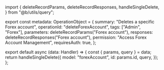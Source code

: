 import {
  deleteRecordParams,
  deleteRecordResponses,
  handleSingleDelete,
} from "@b/utils/query";

export const metadata: OperationObject = {
  summary: "Deletes a specific Forex account",
  operationId: "deleteForexAccount",
  tags: ["Admin", "Forex"],
  parameters: deleteRecordParams("Forex account"),
  responses: deleteRecordResponses("Forex account"),
  permission: "Access Forex Account Management",
  requiresAuth: true,
};

export default async (data: Handler) => {
  const { params, query } = data;
  return handleSingleDelete({
    model: "forexAccount",
    id: params.id,
    query,
  });
};
